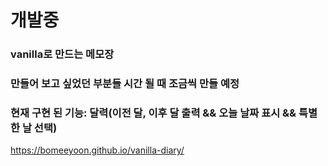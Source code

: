 # 개발중

### vanilla로 만드는 메모장

### 만들어 보고 싶었던 부분들 시간 될 때 조금씩 만들 예정

### 현재 구현 된 기능: 달력(이전 달, 이후 달 출력 && 오늘 날짜 표시 && 특별한 날 선택)

https://bomeeyoon.github.io/vanilla-diary/

